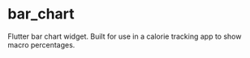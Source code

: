 # bar_chart
Flutter bar chart widget. Built for use in a calorie tracking app to show macro percentages.
